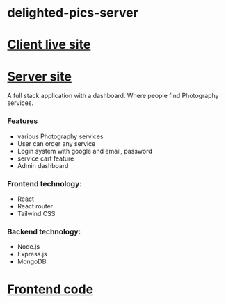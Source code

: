 # delighted-pics-server

# [Client live site](https://delighted-pics.web.app/)

# [Server site](https://fierce-river-40368.herokuapp.com/)

A full stack application with a dashboard. Where people find Photography services.

### Features

- various Photography services
- User can order any service
- Login system with google and email, password
- service cart feature
- Admin dashboard

### Frontend technology:

- React
- React router
- Tailwind CSS

### Backend technology:

- Node.js
- Express.js
- MongoDB

# [Frontend code](https://github.com/apelmahmudDev/delighted-pics)
